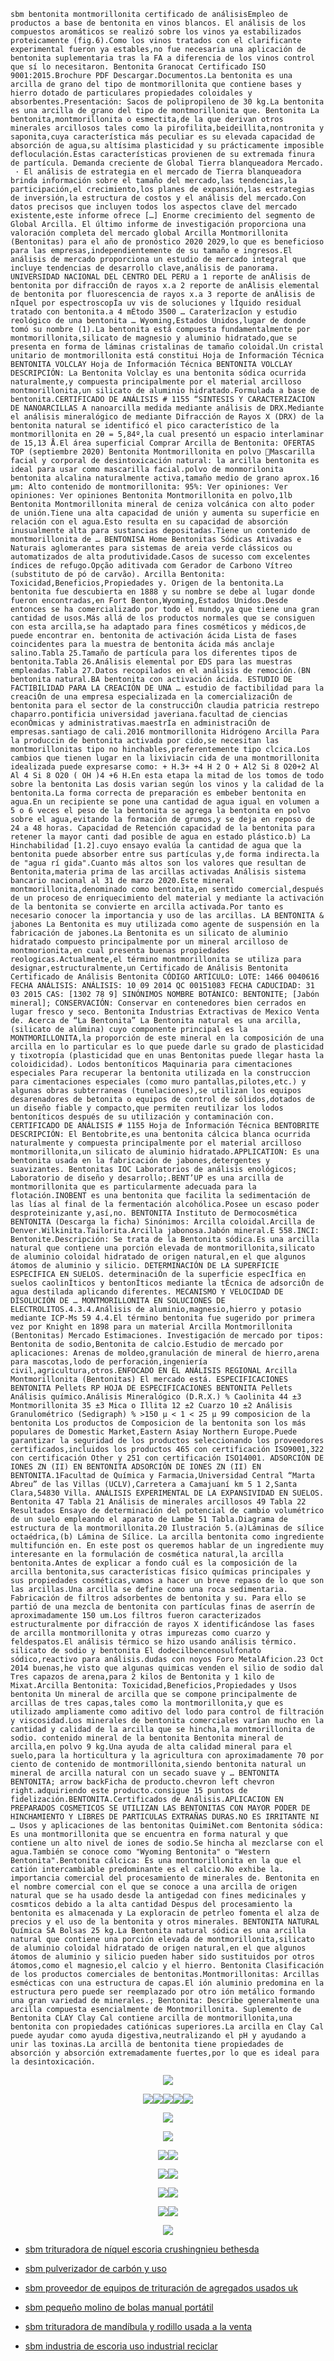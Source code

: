 
```
sbm bentonita montmorillonita certificado de análisisEmpleo de productos a base de bentonita en vinos blancos. El análisis de los compuestos aromáticos se realizó sobre los vinos ya estabilizados proteicamente (fig.6).Como los vinos tratados con el clarificante experimental fueron ya estables,no fue necesaria una aplicación de bentonita suplementaria tras la FA a diferencia de los vinos control que sí lo necesitaron. Bentonita Granocat Certificado ISO 9001:2015.Brochure PDF Descargar.Documentos.La bentonita es una arcilla de grano del tipo de montmorillonita que contiene bases y hierro dotado de particulares propiedades coloidales y absorbentes.Presentación: Sacos de polipropileno de 30 kg.La bentonita es una arcilla de grano del tipo de montmorillonita que. Bentonita La bentonita,montmorillonita o esmectita,de la que derivan otros minerales arcillosos tales como la pirofilita,beideillita,nontronita y saponita,cuya característica más peculiar es su elevada capacidad de absorción de agua,su altísima plasticidad y su prácticamente imposible defloculación.Estas características provienen de su extremada finura de partícula. Demanda creciente de Global Tierra blanqueadora Mercado.  · El análisis de estrategia en el mercado de Tierra blanqueadora brinda información sobre el tamaño del mercado,las tendencias,la participación,el crecimiento,los planes de expansión,las estrategias de inversión,la estructura de costos y el análisis del mercado.Con datos precisos que incluyen todos los aspectos clave del mercado existente,este informe ofrece […] Enorme crecimiento del segmento de Global Arcilla. El último informe de investigación proporciona una valoración completa del mercado global Arcilla Montmorillonita (Bentonitas) para el año de pronóstico 2020 2029,lo que es beneficioso para las empresas,independientemente de su tamaño e ingresos.El análisis de mercado proporciona un estudio de mercado integral que incluye tendencias de desarrollo clave,análisis de panorama. UNIVERSIDAD NACIONAL DEL CENTRO DEL PERU a 1 reporte de anÁlisis de bentonita por difracciÓn de rayos x.a 2 reporte de anÁlisis elemental de bentonita por fluorescencia de rayos x.a 3 reporte de anÁlisis de nÍquel por espectroscopÍa uv vis de soluciones y lÍquido residual tratado con bentonita.a 4 mÉtodo 3500 … Caraterîzacîon y estudio reológico de una bentonita … Wyoming,Estados Unidos,lugar de donde tomó su nombre (1).La bentonita está compuesta fundamentalmente por montmorillonita,silicato de magnesio y aluminio hidratado,que se presenta en forma de láminas cristalinas de tamaño coloidal.Un cristal unitario de montmorillonita está constitui­ Hoja de Información Técnica BENTONITA VOLCLAY Hoja de Información Técnica BENTONITA VOLCLAY DESCRIPCIÓN: La Bentonita Volclay es una bentonita sódica ocurrida naturalmente,y compuesta principalmente por el material arcilloso montmorillonita,un silicato de aluminio hidratado.Formulada a base de bentonita.CERTIFICADO DE ANÁLISIS # 1155 “SINTESIS Y CARACTERIZACION DE NANOARCILLAS A nanoarcilla medida mediante análisis de DRX.Mediante el análisis mineralógico de mediante Difracción de Rayos X (DRX) de la bentonita natural se identificó el pico característico de la montmorillonita en 2θ = 5,84º,la cual presentó un espacio interlaminar de 15,13 Å.El área superficial Comprar Arcilla de Bentonita: OFERTAS TOP (septiembre 2020) Bentonita Montmorillonita en polvo 🍬Mascarilla facial y corporal de desintoxicación natural: la arcilla bentonita es ideal para usar como mascarilla facial.polvo de monmorilonita bentonita alcalina naturalmente activa,tamaño medio de grano aprox.16 µm: Alto contenido de montmorillonita: 95%: Ver opiniones: Ver opiniones: Ver opiniones Bentonita Montmorillonita en polvo,1lb Bentonita Montmorillonita mineral de ceniza volcánica con alto poder de unión.Tiene una alta capacidad de unión y aumenta su superficie en relación con el agua.Esto resulta en su capacidad de absorción inusualmente alta para sustancias depositadas.Tiene un contenido de montmorillonita de … BENTONISA Home Bentonitas Sódicas Ativadas e Naturais aglomerantes para sistemas de areia verde clássicos ou automatizados de alta produtividade.Casos de sucesso com excelentes índices de refugo.Opção aditivada com Gerador de Carbono Vítreo (substituto de pó de carvão). Arcilla Bentonita: Toxicidad,Beneficios,Propiedades y. Origen de la bentonita.La bentonita fue descubierta en 1888 y su nombre se debe al lugar donde fueron encontradas,en Fort Benton,Wyoming,Estados Unidos.Desde entonces se ha comercializado por todo el mundo,ya que tiene una gran cantidad de usos.Más allá de los productos normales que se consiguen con esta arcilla,se ha adaptado para fines cosméticos y médicos,de puede encontrar en. bentonita de activación ácida Lista de fases coincidentes para la muestra de bentonita ácida más anclaje salino.Tabla 25.Tamaño de partícula para los diferentes tipos de bentonita.Tabla 26.Análisis elemental por EDS para las muestras empleadas.Tabla 27.Datos recopilados en el análisis de remoción.(BN bentonita natural.BA bentonita con activación ácida. ESTUDIO DE FACTIBILIDAD PARA LA CREACIÓN DE UNA … estudio de factibilidad para la creaciÓn de una empresa especializada en la comercializaciÓn de bentonita para el sector de la construcciÓn claudia patricia restrepo chaparro.pontificia universidad javeriana.facultad de ciencias econÓmicas y administrativas.maestrÍa en administraciÓn de empresas.santiago de cali.2016 montmorillonita Hidrógeno Arcilla Para la produccin de bentonita activada por cido,se necesitan las montmorillonitas tipo no hinchables,preferentemente tipo clcica.Los cambios que tienen lugar en la lixiviacin cida de una montmorillonita idealizada puede expresarse como: + H.3+ +4 H 2 O + Al2 Si 8 O20+2 Al Al 4 Si 8 O20 ( OH )4 +6 H.En esta etapa la mitad de los tomos de todo sobre la bentonita Las dosis varian según los vinos y la calidad de la bentonita.La forma correcta de preparación es embeber bentonita en agua.En un recipiente se pone una cantidad de agua igual en volumen a 5 o 6 veces el peso de la bentonita se agrega la bentonita en polvo sobre el agua,evitando la formación de grumos,y se deja en reposo de 24 a 48 horas. Capacidad de Retención capacidad de la bentonita para retener la mayor canti dad posible de agua en estado plástico.b) La Hinchabilidad [1.2].cuyo ensayo evalúa la cantidad de agua que la bentonita puede absorber entre sus partículas y,de forma indirecta.la de "agua rí gida".Cuanto más altos son los valores que resultan de Bentonita,materia prima de las arcillas activadas Análisis sistema bancario nacional al 31 de marzo 2020.Este mineral montmorillonita,denominado como bentonita,en sentido comercial,después de un proceso de enriquecimiento del material y mediante la activación de la bentonita se convierte en arcilla activada.Por tanto es necesario conocer la importancia y uso de las arcillas. LA BENTONITA & jabones La Bentonita es muy utilizada como agente de suspensión en la fabricación de jabones.La Bentonita es un silicato de aluminio hidratado compuesto principalmente por un mineral arcilloso de montmorionita,en cual presenta buenas propiedades reologicas.Actualmente,el término montmorillonita se utiliza para designar,estructuralmente,un Certificado de Análisis Bentonita Certificado de Análisis Bentonita CÓDIGO ARTÍCULO: LOTE: 1466 0040616 FECHA ANÁLISIS: ANÁLISIS: 10 09 2014 QC 00151083 FECHA CADUCIDAD: 31 03 2015 CAS: [1302 78 9] SINÓNIMOS NOMBRE BOTÁNICO: BENTONITE; [Jabón mineral]; CONSERVACIÓN: Conservar en contenedores bien cerrados en lugar fresco y seco. Bentonita Industrias Extractivas de Mexico Venta de. Acerca de “La Bentonita” La Bentonita natural es una arcilla,(silicato de alúmina) cuyo componente principal es la MONTMORILLONITA,la proporción de este mineral en la composición de una arcilla en lo particular es lo que puede darle su grado de plasticidad y tixotropía (plasticidad que en unas Bentonitas puede llegar hasta la coloidicidad). Lodos bentoníticos Maquinaria para cimentaciones especiales Para recuperar la bentonita utilizada en la construccion para cimentaciones especiales (como muro pantallas,pilotes,etc.) y algunas obras subterraneas (tunelaciones),se utilizan los equipos desarenadores de betonita o equipos de control de sólidos,dotados de un diseño fiable y compacto,que permiten reutilizar los lodos bentoníticos después de su utilización y contaminación con. CERTIFICADO DE ANÁLISIS # 1155 Hoja de Información Técnica BENTOBRITE DESCRIPCIÓN: El Bentobrite,es una bentonita cálcica blanca ocurrida naturalmente y compuesta principalmente por el material arcilloso montmorillonita,un silicato de aluminio hidratado.APPLICATION: Es una bentonita usada en la fabricación de jabones,detergentes y suavizantes. Bentonitas IOC Laboratorios de análisis enológicos; Laboratorio de diseño y desarrollo;.BENT’UP es una arcilla de montmorillonita que es particularmente adecuada para la flotación.INOBENT es una bentonita que facilita la sedimentación de las lías al final de la fermentación alcohólica.Posee un escaso poder desproteinizante y,así,no. BENTONITA Instituto de Dermocosmética BENTONITA (Descarga la ficha) Sinónimos: Arcilla coloidal.Arcilla de Denver.Wilkinita.Tailorita.Arcilla jabonosa.Jabón mineral.E 558.INCI: Bentonite.Descripción: Se trata de la Bentonita sódica.Es una arcilla natural que contiene una porción elevada de montmorillonita,silicato de aluminio coloidal hidratado de origen natural,en el que algunos átomos de aluminio y silicio. DETERMINACIÓN DE LA SUPERFICIE ESPECÍFICA EN SUELOS. determinaciÓn de la superficie especÍfica en suelos caolinÍticos y bentonÍticos mediante la tÉcnica de adsorciÓn de agua destilada aplicando diferentes. MECANISMO Y VELOCIDAD DE DISOLUCIÓN DE … MONTMORILLONITA EN SOLUCIONES DE ELECTROLITOS.4.3.4.Análisis de aluminio,magnesio,hierro y potasio mediante ICP‐Ms 59 4.4.El término bentonita fue sugerido por primera vez por Knight en 1898 para un material Arcilla Montmorillonita (Bentonitas) Mercado Estimaciones. Investigación de mercado por tipos: Bentonita de sodio,Bentonita de calcio.Estudio de mercado por aplicaciones: Arenas de moldeo,granulación de mineral de hierro,arena para mascotas,lodo de perforación,ingeniería civil,agricultura,otros.ENFOCADO EN EL ANÁLISIS REGIONAL Arcilla Montmorillonita (Bentonitas) El mercado está. ESPECIFICACIONES BENTONITA Pellets RP HOJA DE ESPECIFICACIONES BENTONITA Pellets Análisis químico.Análisis Mineralógico (D.R.X.) % Caolinita 44 ±3 Montmorillonita 35 ±3 Mica o Illita 12 ±2 Cuarzo 10 ±2 Análisis Granulométrico (Sedigraph) % >150 µ < 1 < 25 µ 99 composicion de la bentonita Los productos de Composicion de la bentonita son los más populares de Domestic Market,Eastern Asiay Northern Europe.Puede garantizar la seguridad de los productos seleccionando los proveedores certificados,incluidos los productos 465 con certificación ISO9001,322 con certificación Other y 251 con certificación ISO14001. ADSORCIÓN DE IONES ZN (II) EN BENTONITA ADSORCIÓN DE IONES ZN (II) EN BENTONITA.1Facultad de Química y Farmacia,Universidad Central “Marta Abreu” de las Villas (UCLV),Carretera a Camajuaní km 5 1 2,Santa Clara,54830 Villa. ANÁLISIS EXPERIMENTAL DE LA EXPANSIVIDAD EN SUELOS. Bentonita 47 Tabla 21 Análisis de minerales arcillosos 49 Tabla 22 Resultados Ensayo de determinación del potencial de cambio volumétrico de un suelo empleando el aparato de Lambe 51 Tabla.Diagrama de estructura de la montmorillonita.20 Ilustración 5.(a)Láminas de sílice octaédrica,(b) Lámina de Sílice. La arcilla bentonita como ingrediente multifunción en. En este post os queremos hablar de un ingrediente muy interesante en la formulación de cosmética natural,la arcilla bentonita.Antes de explicar a fondo cuál es la composición de la arcilla bentonita,sus características físico químicas principales y sus propiedades cosméticas,vamos a hacer un breve repaso de lo que son las arcillas.Una arcilla se define como una roca sedimentaria. Fabricación de filtros adsorbentes de bentonita y su. Para ello se partió de una mezcla de bentonita con partículas finas de aserrín de aproximadamente 150 um.Los filtros fueron caracterizados estructuralmente por difracción de rayos X identificándose las fases de arcilla montmorillonita y otras impurezas como cuarzo y feldespatos.El análisis térmico se hizo usando análisis térmico. silicato de sodio y bentonita El dodecilbencenosulfonato sódico,reactivo para análisis.dudas con noyos Foro MetalAficion.23 Oct 2014 buenas,he visto que algunas quimicas venden el silio de sodio dal Tres capazos de arena,para 2 kilos de Bentonita y 1 kilo de Mixat.Arcilla Bentonita: Toxicidad,Beneficios,Propiedades y Usos bentonita Un mineral de arcilla que se compone principalmente de arcillas de tres capas,tales como la montmorillonita,y que es utilizado ampliamente como aditivo del lodo para control de filtración y viscosidad.Los minerales de bentonita comerciales varían mucho en la cantidad y calidad de la arcilla que se hincha,la montmorillonita de sodio. contenido mineral de la bentonita Bentonita mineral de arcilla,en polvo 9 kg.Una ayuda de alta calidad mineral para el suelo,para la horticultura y la agricultura con aproximadamente 70 por ciento de contenido de montmorillonita,siendo bentonita natural un mineral de arcilla natural con un secado suave y … BENTONITA BENTONITA; arrow backFicha de producto.chevron left chevron right.adquiriendo este producto.consigue 15 puntos de fidelización.BENTONITA.Certificados de Análisis.APLICACION EN PREPARADOS COSMETICOS SE UTILIZAN LAS BENTONITAS CON MAYOR PODER DE HINCHAMIENTO Y LIBRES DE PARTICULAS EXTRAÑAS DURAS.NO ES IRRITANTE NI … Usos y aplicaciones de las bentonitas QuimiNet.com Bentonita sódica: Es una montmorillonita que se encuentra en forma natural y que contiene un alto nivel de iones de sodio.Se hincha al mezclarse con el agua.También se conoce como "Wyoming Bentonita" o "Western Bentonita".Bentonita cálcica: Es una montmorillonita en la que el catión intercambiable predominante es el calcio.No exhibe la. importancia comercial del procesamiento de minerales de. Bentonita en el nombre comercial con el que se conoce a una arcilla de origen natural que se ha usado desde la antigedad con fines medicinales y cosmticos debido a la alta cantidad Despus del procesamiento la bentonita es almacenada y La exploracin de petrleo fomenta el alza de precios y el uso de la bentonita y otros minerales. BENTONITA NATURAL Química SA Bolsas 25 kg.La Bentonita natural sódica es una arcilla natural que contiene una porción elevada de montmorillonita,silicato de aluminio coloidal hidratado de origen natural,en el que algunos átomos de aluminio y silicio pueden haber sido sustituidos por otros átomos,como el magnesio,el calcio y el hierro. Bentonita Clasificación de los productos comerciales de bentonitas.Montmorillonitas: Arcillas esmécticas con una estructura de capas.El ión aluminio predomina en la estructura pero puede ser reemplazado por otro ión metálico formando una gran variedad de minerales.; Bentonita: Describe generalmente una arcilla compuesta esencialmente de Montmorillonita. Suplemento de Bentonita CLAY Clay Cal contiene arcilla de montmorillonita,una bentonita con propiedades catiónicas superiores.La arcilla en Clay Cal puede ayudar como ayuda digestiva,neutralizando el pH y ayudando a unir las toxinas.La arcilla de bentonita tiene propiedades de absorción y absorción extremadamente fuertes,por lo que es ideal para la desintoxicación. 
```

<div align="center">

<a href="https://es-crusher.shibang-china.com/github&k=sbm+bentonita+montmorillonita+certificado+de+an%C3%A1lisis"><img src="https://static.shibang-china.com/es/crusher/logo.jpg"></a>

<a href="https://es-crusher.shibang-china.com/github&k=sbm+bentonita+montmorillonita+certificado+de+an%C3%A1lisis"><img src="https://static.shibang-china.com/es/crusher/index.jpg"></a><a href="https://es-crusher.shibang-china.com/material.htmlgithub&k=sbm+bentonita+montmorillonita+certificado+de+an%C3%A1lisis"><img src="https://static.shibang-china.com/es/crusher/material.jpg"></a><a href="https://es-crusher.shibang-china.com/application.htmlgithub&k=sbm+bentonita+montmorillonita+certificado+de+an%C3%A1lisis"><img src="https://static.shibang-china.com/es/crusher/application.jpg"></a><a href="https://es-crusher.shibang-china.com/aboutus.htmlgithub&k=sbm+bentonita+montmorillonita+certificado+de+an%C3%A1lisis"><img src="https://static.shibang-china.com/es/crusher/aboutus.jpg"></a><a href="https://es-crusher.shibang-china.com/contact.htmlgithub&k=sbm+bentonita+montmorillonita+certificado+de+an%C3%A1lisis"><img src="https://static.shibang-china.com/es/crusher/contact.jpg"></a>

<a href="https://es-crusher.shibang-china.com/github&k=sbm+bentonita+montmorillonita+certificado+de+an%C3%A1lisis"><img src="https://static.shibang-china.com/es/crusher/banner.jpg"></a>

<a href="https://swt.shibang-china.com/github&k=sbm+bentonita+montmorillonita+certificado+de+an%C3%A1lisis"><img src="https://static.shibang-china.com/es/crusher/text.jpg"></a>

<a href="https://swt.shibang-china.com/github&k=sbm+bentonita+montmorillonita+certificado+de+an%C3%A1lisis"><img src="https://static.shibang-china.com/es/crusher/chat.jpg"></a><a href="https://es-crusher.shibang-china.com/contact.htmlgithub&k=sbm+bentonita+montmorillonita+certificado+de+an%C3%A1lisis"><img src="https://static.shibang-china.com/es/crusher/message.jpg"></a>

<a href="https://es-crusher.shibang-china.com/products/pe.htmlgithub&k=sbm+bentonita+montmorillonita+certificado+de+an%C3%A1lisis"><img src="https://static.shibang-china.com/es/crusher/pe.jpg"></a><a href="https://es-crusher.shibang-china.com/products/pf.htmlgithub&k=sbm+bentonita+montmorillonita+certificado+de+an%C3%A1lisis"><img src="https://static.shibang-china.com/es/crusher/pf.jpg"></a>

<a href="https://es-crusher.shibang-china.com/products/hpt.htmlgithub&k=sbm+bentonita+montmorillonita+certificado+de+an%C3%A1lisis"><img src="https://static.shibang-china.com/es/crusher/hpt.jpg"></a><a href="https://es-crusher.shibang-china.com/products/vsi.htmlgithub&k=sbm+bentonita+montmorillonita+certificado+de+an%C3%A1lisis"><img src="https://static.shibang-china.com/es/crusher/vsi.jpg"></a>

<a href="https://es-crusher.shibang-china.com/products/klv.htmlgithub&k=sbm+bentonita+montmorillonita+certificado+de+an%C3%A1lisis"><img src="https://static.shibang-china.com/es/crusher/klv.jpg"></a><a href="https://es-crusher.shibang-china.com/products/portable.htmlgithub&k=sbm+bentonita+montmorillonita+certificado+de+an%C3%A1lisis"><img src="https://static.shibang-china.com/es/crusher/portable.jpg"></a>

<a href="https://swt.shibang-china.com/github&k=sbm+bentonita+montmorillonita+certificado+de+an%C3%A1lisis"><img src="https://static.shibang-china.com/es/crusher/case.jpg"></a>

</div>


* [sbm trituradora de níquel escoria crushingnieu bethesda](sbm%20trituradora%20de%20n%C3%ADquel%20escoria%20crushingnieu%20bethesda.md)

* [sbm pulverizador de carbón y uso](sbm%20pulverizador%20de%20carb%C3%B3n%20y%20uso.md)

* [sbm proveedor de equipos de trituración de agregados usados ​​uk](sbm%20proveedor%20de%20equipos%20de%20trituraci%C3%B3n%20de%20agregados%20usados%20%E2%80%8B%E2%80%8Buk.md)

* [sbm pequeño molino de bolas manual portátil](sbm%20peque%C3%B1o%20molino%20de%20bolas%20manual%20port%C3%A1til.md)

* [sbm trituradora de mandíbula y rodillo usada a la venta](sbm%20trituradora%20de%20mand%C3%ADbula%20y%20rodillo%20usada%20a%20la%20venta.md)

* [sbm industria de escoria uso industrial reciclar](sbm%20industria%20de%20escoria%20uso%20industrial%20reciclar.md)